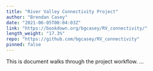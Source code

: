```yaml
---
title: "River Valley Connectivity Project"
author: "Brendan Casey"
date: "2021-06-05T00:04:03Z"
link: "https://bookdown.org/bgcasey/RV_connectivity/"
length_weight: "17.3%"
repo: "https://github.com/bgcasey/RV_connectivity"
pinned: false
---
```


This is document walks through the project workflow. ...
